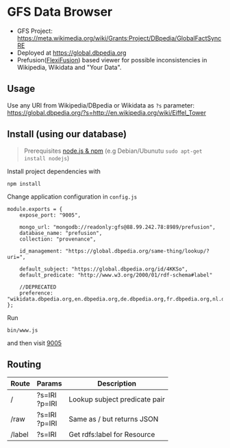 # GFS Data Browser

* GFS Project: https://meta.wikimedia.org/wiki/Grants:Project/DBpedia/GlobalFactSyncRE
* Deployed at https://global.dbpedia.org 
* Prefusion([FlexiFusion](https://svn.aksw.org/papers/2019/ISWC_FlexiFusion/public.pdf)) based viewer for possible inconsistencies in Wikipedia, Wikidata and "Your Data".

## Usage

Use any URI from Wikipedia/DBpedia or Wikidata as `?s` parameter:
https://global.dbpedia.org/?s=http://en.wikipedia.org/wiki/Eiffel_Tower 

## Install (using our database)
 
 
> Prerequisites [node.js & npm](https://nodejs.org/en/)
  (e.g Debian/Ubunutu `sudo apt-get install nodejs`)

Install project dependencies with

```
npm install
```

Change application configuration in `config.js`

```
module.exports = {
    expose_port: "9005",

    mongo_url: "mongodb://readonly:gfs@88.99.242.78:8989/prefusion",
    database_name: "prefusion",
    collection: "provenance",

    id_management: "https://global.dbpedia.org/same-thing/lookup/?uri=",

    default_subject: "https://global.dbpedia.org/id/4KKSo",
    default_predicate: "http://www.w3.org/2000/01/rdf-schema#label"
    
    //DEPRECATED
    preference: "wikidata.dbpedia.org,en.dbpedia.org,de.dbpedia.org,fr.dbpedia.org,nl.dbpedia.org,sv.dbpedia.org",
};
```

Run 

```
bin/www.js
```

and then visit [9005](http://localhost:9005)


## Routing

| Route | Params | Description |
|---|---|---|
| / | ?s=IRI <br> ?p=IRI | Lookup subject predicate pair |
| /raw | ?s=IRI <br> ?p=IRI | Same as / but returns JSON |
| /label | ?s=IRI | Get rdfs:label for Resource |

